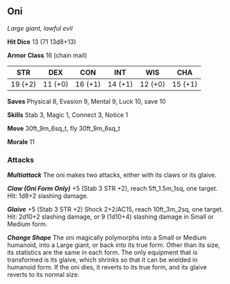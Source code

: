 ## Oni

*Large giant, lawful evil*

**Hit Dice** 13 (71 13d8+13)

**Armor Class** 16 (chain mail)

| STR     | DEX     | CON     | INT     | WIS     | CHA     |
|---------|---------|---------|---------|---------|---------|
| 19 (+2) | 11 (+0) | 16 (+1) | 14 (+1) | 12 (+0) | 15 (+1) |

**Saves** Physical 8, Evasion 9, Mental 9, Luck 10, save 10

**Skills** Stab 3, Magic 1, Connect 3, Notice 1

**Move** 30ft\_9m\_6sq\_t, fly 30ft\_9m\_6sq\_t

**Morale** 11

### Attacks

***Multiattack*** The oni makes two attacks, either with its claws or its glaive.

***Claw (Oni Form Only)*** +5 (Stab 3 STR +2), reach 5ft\_1.5m\_1sq, one target. Hit: 1d8+2 slashing damage.

***Glaive*** +5 (Stab 3 STR +2) Shock 2+2/AC15, reach 10ft\_3m\_2sq, one target. Hit: 2d10+2 slashing damage, or 9 (1d10+4) slashing damage in Small or Medium form.

***Change Shape*** The oni magically polymorphs into a Small or Medium humanoid, into a Large giant, or back into its true form. Other than its size, its statistics are the same in each form. The only equipment that is transformed is its glaive, which shrinks so that it can be wielded in humanoid form. If the oni dies, it reverts to its true form, and its glaive reverts to its normal size.


